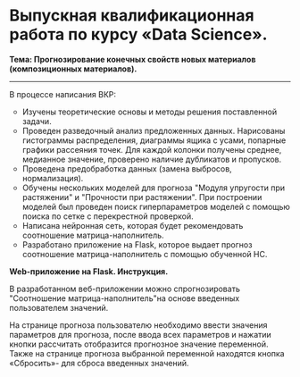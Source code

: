 # Выпускная квалификационная работа по курсу «Data Science».

<strong>Тема: Прогнозирование конечных свойств новых материалов (композиционных материалов).</strong>
***
<p>В процессе написания ВКР:
<ul type='circle'>
  <li>Изучены теоретические основы и методы решения поставленной задачи.</li>
  <li>Проведен разведочный анализ предложенных данных. Нарисованы гистограммы распределения, диаграммы ящика с усами, попарные графики   рассеяния точек. Для каждой колонки получены среднее, медианное значение, проверено наличие дубликатов и пропусков.</li>
  <li>Проведена предобработка данных (замена выбросов, нормализация).</li>
  <li>Обучены нескольких моделей для прогноза "Модуля упругости при растяжении" и "Прочности при растяжении". При построении моделей был проведен поиск гиперпараметров моделей с помощью поиска по сетке с перекрестной проверкой.</li>
  <li>Написана нейронная сеть, которая будет рекомендовать соотношение матрица-наполнитель.</li>
  <li>Разработано приложение на Flask, которое выдает прогноз соотношение матрица-наполнитель с помощью обученной НС.</li>

</ul>
</p>
<strong> Web-приложение на Flask. Инструкция.</strong>
<p>В разработанном веб-приложении можно спрогнозировать "Соотношение матрица-наполнитель"на основе введенных пользователем значений.</p>
<p>На странице прогноза пользователю необходимо ввести значения параметров для прогноза, после ввода всех параметров и нажатии кнопки рассчитать отобразится прогнозное значение переменной. Также на странице прогноза выбранной переменной находятся кнопка «Сбросить»- для сброса введенных значений.</p>


